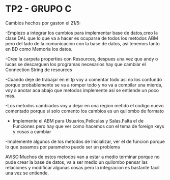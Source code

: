 ﻿# TP2 - GRUPO C

Cambios hechos por gaston el 21/5:

-Empiezo a integrar los cambios para implementar base de datos,creo la clase DAL que lo que va a hacer es ocuparse de todos los metodos ABM
pero del lado de la comunicacion con la base de datos, asi tenemos tanto en BD como Memoria los datos.

-Cree la carpeta properties con Resources, despues una vez que andy o lucas se descarguen los programas necesarios
hay que cambiar el Connection String de resources

-Cuando deje de trabajar en el tp voy a comentar todo asi no los confundo porque probablemente se va a romper todo y no va a compilar una mierda,
voy a anotar aca abajo que metodos implemente asi se entiende un poco mas.

-Los metodos cambiados voy a dejar en una region metido el codigo nuevo comentado porque si solo comento los cambios es un quilombo de formato

- Implemente el ABM para Usuarios,Peliculas y Salas.Falta el de Funciones pero hay que ver como hacemos con el tema de foreign keys y cosas a cambiar

-Implemente algunos de los metodos de Inicializar, ver el de funcion porque lo que pasamos por parametro puede ser un problema

AVISO:Muchos de estos metodos van a estar a medio terminar porque no pude crear la base de datos, va a ser medio un quilombo
pensar las relaciones y modificar algunas cosas pero la integracion es bastante facil una vez se entiende.